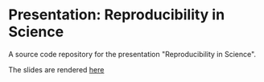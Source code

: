 # Presentation: Reproducibility in Science

A source code repository for the presentation "Reproducibility in Science".

The slides are rendered [here](https://ssoqe.github.io/Presentation-OpenScience/)
